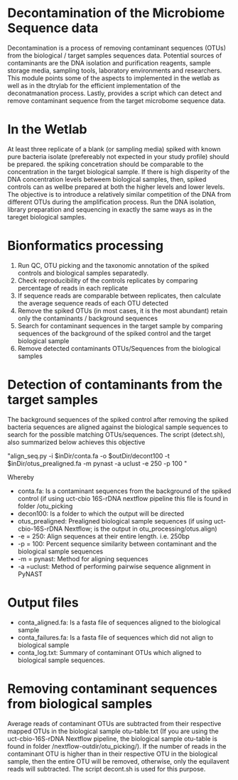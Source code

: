 # Decontamination of the Microbiome Sequence data
Decontamination is a process of removing contaminant sequences (OTUs) from the biological / target samples sequences data. Potential sources of contaminants are the DNA isolation and purification reagents, sample storage media, sampling tools, laboratory environments and researchers. This module points some of the aspects to implemented in the wetlab as well as in the dtrylab for the efficient implementation of the deconatmanation process. Lastly, provides a script which can detect and remove contaminant sequence from the target microbome sequence data.
# In the Wetlab
At least three replicate of a blank (or sampling media) spiked with known pure bacteria isolate (prefereably not expected in your study profile) should be prepared. the spiking concetration should be comparable to the concentration in the target biological sample. If there is high disperity of the DNA concentration levels betweem biological samples, then, spiked controls can as wellbe prepared at both the higher levels and lower levels. The objective is to introduce a relatively similar competition of the DNA from different OTUs during the amplification process. Run the DNA isolation, library preparation and sequencing in exactly the same ways as in the tareget biological samples.
# Bionformatics processing
1. Run QC, OTU picking and the taxonomic annotation of the spiked controls and biological samples separatedly.
2. Check reproducibility of the controls replicates by comparing percentage of reads in each replicate
3. If sequence reads are comparable between replicates, then calculate the average sequence reads of each OTU detected
4. Remove the spiked OTUs (in most cases, it is the most abundant) retain only the contaminants / background sequences
5. Search for contaminant sequences in the target sample by comparing sequences of the background of the spiked control and the target biological sample
6. Remove detected contaminants OTUs/Sequences from the biological samples
# Detection of contaminants from the target samples
The background sequences of the spiked control after removing the spiked bacteria sequences are aligned against the biological sample sequences to search for the possible matching OTUs/sequences. The script (detect.sh), also summarized below achieves this objective

"align_seq.py -i $inDir/conta.fa -o $outDir/decont100 -t $inDir/otus_prealigned.fa -m pynast -a uclust -e 250 -p 100 "

Whereby
- conta.fa: Is a contaminant sequences from the background of the spiked control (if using uct-cbio 16S-rDNA nextflow pipeline this file is found in folder /otu_picking
- decon100: Is a folder to which the output will be directed
- otus_prealigned: Prealigned biological sample sequences (if using uct-cbio-16S-rDNA Nextflow; is the output in otu_processing/otus.align)
- -e = 250: Align sequences at their entire length. i.e. 250bp
- -p = 100: Percent sequence similarity between contaminant and the biological sample sequences
- -m = pynast: Method for aligning sequences
- -a =uclust: Method of performing pairwise sequence alignment in PyNAST
# Output files
* conta_aligned.fa: Is a fasta file of sequences aligned to the biological sample 
* conta_failures.fa: Is a fasta file of sequences which did not align to biological sample
* conta_log.txt: Summary of contaminant OTUs which aligned to biological sample sequences. 
# Removing contaminant sequences from biological samples
Average reads of contaminant OTUs are subtracted from their respective mapped OTUs in the biological sample otu-table.txt (If you are using the uct-cbio-16S-rDNA Nextflow pipeline, the biological sample otu-table is found in folder /nextflow-outdir/otu_picking/). If the number of reads in the contaminant OTU is higher than in their respective OTU in the biological sample, then the entire OTU will be removed, otherwise, only the equilavent reads will subtracted. The script decont.sh is used for this purpose.

